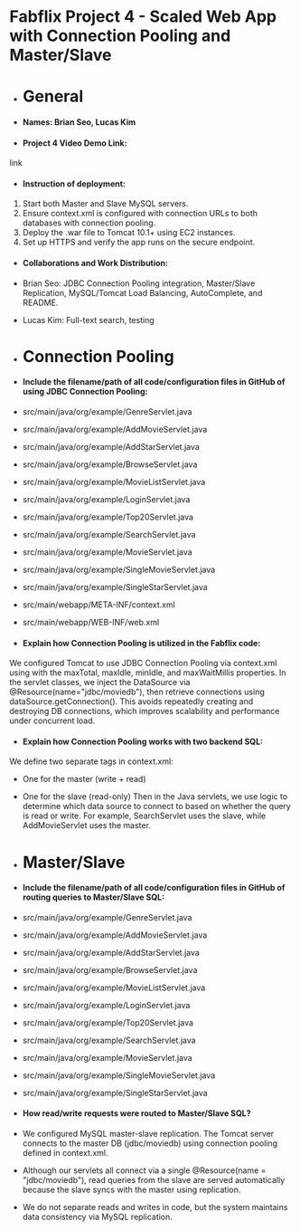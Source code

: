 
# Fabflix Project 4 - Scaled Web App with Connection Pooling and Master/Slave

- # General

- #### Names: Brian Seo, Lucas Kim

- #### Project 4 Video Demo Link:
link

- #### Instruction of deployment:
1. Start both Master and Slave MySQL servers.
2. Ensure context.xml is configured with connection URLs to both databases with connection pooling.
3. Deploy the .war file to Tomcat 10.1+ using EC2 instances.
4. Set up HTTPS and verify the app runs on the secure endpoint.

- #### Collaborations and Work Distribution:
- Brian Seo: JDBC Connection Pooling integration, Master/Slave Replication, MySQL/Tomcat Load Balancing, AutoComplete, and README. 
- Lucas Kim: Full-text search, testing

- # Connection Pooling

- #### Include the filename/path of all code/configuration files in GitHub of using JDBC Connection Pooling:

- src/main/java/org/example/GenreServlet.java
- src/main/java/org/example/AddMovieServlet.java
- src/main/java/org/example/AddStarServlet.java
- src/main/java/org/example/BrowseServlet.java
- src/main/java/org/example/MovieListServlet.java
- src/main/java/org/example/LoginServlet.java
- src/main/java/org/example/Top20Servlet.java
- src/main/java/org/example/SearchServlet.java
- src/main/java/org/example/MovieServlet.java
- src/main/java/org/example/SingleMovieServlet.java
- src/main/java/org/example/SingleStarServlet.java

- src/main/webapp/META-INF/context.xml
- src/main/webapp/WEB-INF/web.xml

- #### Explain how Connection Pooling is utilized in the Fabflix code:
We configured Tomcat to use JDBC Connection Pooling via context.xml using <Resource> with the maxTotal, maxIdle, minIdle, and maxWaitMillis properties. In the servlet classes, we inject the DataSource via @Resource(name="jdbc/moviedb"), then retrieve connections using dataSource.getConnection().
This avoids repeatedly creating and destroying DB connections, which improves scalability and performance under concurrent load.

- #### Explain how Connection Pooling works with two backend SQL:
We define two separate <Resource> tags in context.xml:
- One for the master (write + read)
- One for the slave (read-only)
Then in the Java servlets, we use logic to determine which data source to connect to based on whether the query is read or write. For example, SearchServlet uses the slave, while AddMovieServlet uses the master.

- # Master/Slave

- #### Include the filename/path of all code/configuration files in GitHub of routing queries to Master/Slave SQL:
- src/main/java/org/example/GenreServlet.java
- src/main/java/org/example/AddMovieServlet.java
- src/main/java/org/example/AddStarServlet.java
- src/main/java/org/example/BrowseServlet.java
- src/main/java/org/example/MovieListServlet.java
- src/main/java/org/example/LoginServlet.java
- src/main/java/org/example/Top20Servlet.java
- src/main/java/org/example/SearchServlet.java
- src/main/java/org/example/MovieServlet.java
- src/main/java/org/example/SingleMovieServlet.java
- src/main/java/org/example/SingleStarServlet.java

- #### How read/write requests were routed to Master/Slave SQL?
- We configured MySQL master-slave replication. The Tomcat server connects to the master DB (jdbc/moviedb) using connection pooling defined in context.xml.
- Although our servlets all connect via a single @Resource(name = "jdbc/moviedb"), read queries from the slave are served automatically because the slave syncs with the master using replication.
- We do not separate reads and writes in code, but the system maintains data consistency via MySQL replication.


